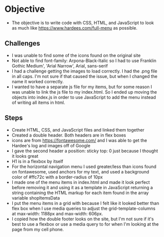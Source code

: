 # Objective
- The objective is to write code with CSS, HTML, and JavaScript to look as much like https://www.hardees.com/full-menu as possible.

## Challenges
- I was unable to find some of the icons found on the original site
- Not able to find font-family: Arpona-Black-Italic so I had to use Franklin Gothic Medium', 'Arial Narrow', Arial, sans-serif
- I had a challenge getting the images to load correctly.  I had the .png file in all caps.  I'm not sure if that caused the issue, but when I changed the name it worked correctly.
- I wanted to have a separate js file for my items, but for some reason I was unable to link the js file to my index.html. So I ended up moving the objects into index.js in order to use JavaScript to add the menu instead of writing all items in html.

## Steps
- Create HTML, CSS, and JavaScript files and linked them together
- Created a double header.  Both headers are in flex boxes
- icons are from https://fontawesome.com/ and I was able to get the Hardee's log and images off of Google
- I gave the second header a position: sticky top: 0 just because I thought it looks great
- H1 is in a flexbox by itself
- For the horizontal navigation menu I used greater/less than icons found on fontawesome, used anchors for my text, and used a background color of #ffc72c with a border-radius of 10px
- I made one of the menu items in index.html and made it look perfect before removing it and using it as a template in JavaScript returning a string containing the HTML markup for each item found in the array variable shopItemsData
- I put the menu items in a grid with because I felt like it looked better than flex box when I use media queries to adjust the grid-template-columns at max-width: 1188px and max-width: 606px.
- I copied how the double footer looks on the site, but I'm not sure if it's best to use a flexbox or use a media query to for when I'm looking at the page from my cell phone.